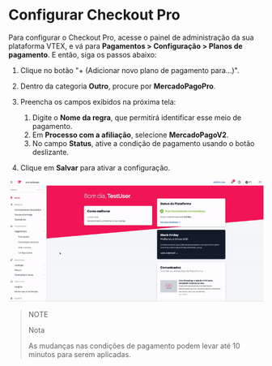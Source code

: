 # Configurar Checkout Pro

Para configurar o Checkout Pro, acesse o painel de administração da sua plataforma VTEX, e vá para **Pagamentos > Configuração > Planos de pagamento**. E então, siga os passos abaixo: 

1. Clique no botão "+ (Adicionar novo plano de pagamento para...)". 
2. Dentro da categoria **Outro**, procure por **MercadoPagoPro**.
3. Preencha os campos exibidos na próxima tela: 
    1. Digite o **Nome da regra**, que permitirá identificar esse meio de pagamento. 
    2. Em **Processo com a afiliação**, selecione **MercadoPagoV2**. 
    3. No campo **Status**, ative a condição de pagamento usando o botão deslizante. 

4. Clique em **Salvar** para ativar a configuração.

![Configurar condições de pagamento](/images/vtex/paymentconditions-imagenv2-pt.gif)

> NOTE
>
> Nota
>
> As mudanças nas condições de pagamento podem levar até 10 minutos para serem aplicadas.

